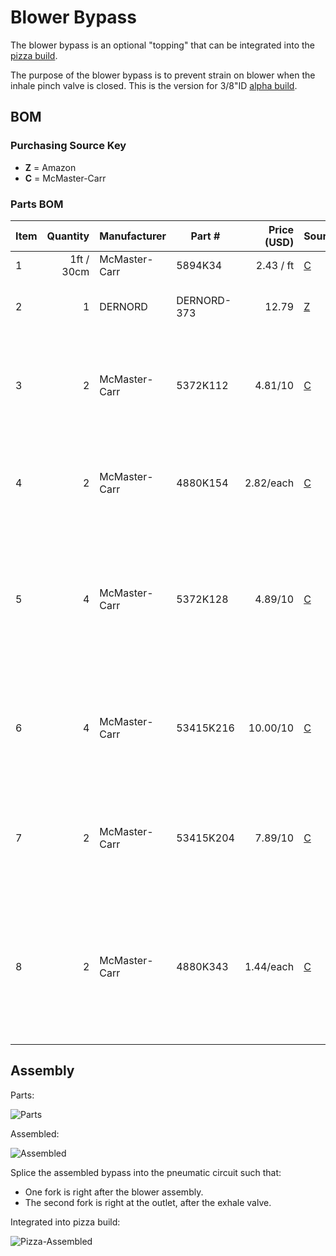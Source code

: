 # Blower Bypass

The blower bypass is an optional "topping" that can be integrated into the [pizza build](../../Alpha_Build_Instructions/pizza_build.md).

The purpose of the blower bypass is to prevent strain on blower when the inhale pinch valve is closed. This is the version for 3/8"ID [alpha build](../../Alpha_Build_Instructions).

## BOM

### Purchasing Source Key

* **Z** = Amazon
* **C** = McMaster-Carr

### Parts BOM

| Item   | Quantity      | Manufacturer  | Part #            | Price (USD)  | Sources         | Notes                    |
| ------ |--------------:| ------------- | ----------------- | ------------:|-----------------| ------------------------ |
| 1      |    1ft / 30cm | McMaster-Carr | 5894K34           | 2.43 / ft    | [C][1mcmc]      | 1/4" ID tubing |
| 2      |             1 | DERNORD | DERNORD-373             | 12.79        | [Z][2azn]       | Ball valve, acting as adjustable orifice |
| 3      |             2 | McMaster-Carr | 5372K112          | 4.81/10      | [C][3mcmc]      | 1/4 NTP male <-> 1/4" ID multi-barb, to connect ball valve to tubing |
| 4      |             2 | McMaster-Carr | 4880K154          | 2.82/each    | [C][4mcmc]      | 1/2 NTP female tee, for branching the pneumatic circuit  |
| 5      |             4 | McMaster-Carr | 5372K128          | 4.89/10      | [C][5mcmc]      | 1/2 NTP male <-> 5/8" ID multi-barb, to connect tees to rest of 5/8" ID pneumatic circuit  |
| 6      |             4 | McMaster-Carr | 53415K216         | 10.00/10     | [C][6mcmc]      | **ALT:** 1/2 NTP male <-> 3/4" ID barb, as alt to item 5 for 3/4" ID pneumatic circuit  |
| 7      |             2 | McMaster-Carr | 53415K204         | 7.89/10      | [C][7mcmc]      | 1/2 NTP male <-> 1/4" ID barb to connect tees to 1/4"ID bypass  |
| 8      |             2 | McMaster-Carr | 4880K343          | 1.44/each    | [C][8mcmc]      | **ALT:** 1/2 NTP male -> 1/4 NTP female adapter, as alt to item 7, paired with 2 more of item 3  |

[1mcmc]:   https://www.mcmaster.com/5894K34 
[2azn]:    https://www.amazon.com/gp/product/B07BSQ5X8H
[3mcmc]:   https://www.mcmaster.com/5372K112
[4mcmc]:   https://www.mcmaster.com/4880K154
[5mcmc]:   https://www.mcmaster.com/5372K128
[6mcmc]:   https://www.mcmaster.com/53415K216
[7mcmc]:   https://www.mcmaster.com/53415K204
[8mcmc]:   https://www.mcmaster.com/4880K343

## Assembly

Parts:

![Parts](bypass-parts.jpg)

Assembled:

![Assembled](bypass-assembled.jpg)

Splice the assembled bypass into the pneumatic circuit such that:

* One fork is right after the blower assembly.
* The second fork is right at the outlet, after the exhale valve.

Integrated into pizza build:

![Pizza-Assembled](pizza-advanced.jpg)


